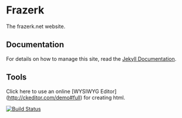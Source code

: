 # Frazerk

The frazerk.net website.


## Documentation

For details on how to manage this site, read the [Jekyll Documentation](http://jekyllrb.com/docs/home/).

## Tools

Click here to use an online [WYSIWYG Editor] (http://ckeditor.com/demo#full) for creating html.

[![Build Status](https://travis-ci.org/Frazer/frazerk.net.png?branch=gh-pages)](https://travis-ci.org/Frazer/frazerk.net)
